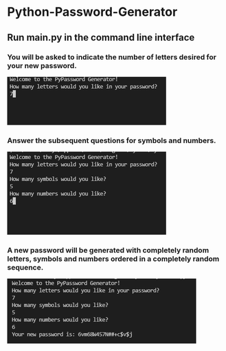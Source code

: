 # Python-Password-Generator

## Run main.py in the command line interface

### You will be asked to indicate the number of letters desired for your new password.
<img src="Letters.PNG">

### Answer the subsequent questions for symbols and numbers.
<img src= "questions.PNG">

### A new password will be generated with completely random letters, symbols and numbers ordered in a completely random sequence.
<img src= "newPass.PNG">